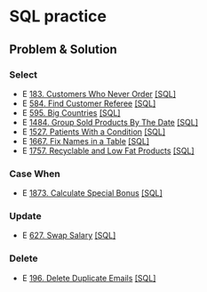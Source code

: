 # SQL practice

## Problem & Solution

### Select
- E [183. Customers Who Never Order](https://leetcode.com/problems/customers-who-never-order/?envType=study-plan&id=sql-i) [[SQL]](https://github.com/come880412/Leetcode_practice/blob/main/Solution_SQL/0183.txt)
- E [584. Find Customer Referee](https://leetcode.com/problems/find-customer-referee/?envType=study-plan&id=sql-i) [[SQL]](https://github.com/come880412/Leetcode_practice/blob/main/Solution_SQL/0584.txt)
- E [595. Big Countries](https://leetcode.com/problems/big-countries/?envType=study-plan&id=sql-i)  [[SQL]](https://github.com/come880412/Leetcode_practice/blob/main/Solution_SQL/0595.txt)
- E [1484. Group Sold Products By The Date](https://leetcode.com/problems/group-sold-products-by-the-date/description/?envType=study-plan&id=sql-i) [[SQL]](https://github.com/come880412/Leetcode_practice/blob/main/Solution_SQL/1484.txt)
- E [1527. Patients With a Condition](https://leetcode.com/problems/recyclable-and-low-fat-products/?envType=study-plan&id=sql-i) [[SQL]](https://github.com/come880412/Leetcode_practice/blob/main/Solution_SQL/1527.txt)
- E [1667. Fix Names in a Table](https://leetcode.com/problems/fix-names-in-a-table/description/?envType=study-plan&id=sql-i) [[SQL]](https://github.com/come880412/Leetcode_practice/blob/main/Solution_SQL/1667.txt)
- E [1757. Recyclable and Low Fat Products](https://leetcode.com/problems/recyclable-and-low-fat-products/?envType=study-plan&id=sql-i) [[SQL]](https://github.com/come880412/Leetcode_practice/blob/main/Solution_SQL/1757.txt)

### Case When
- E [1873. Calculate Special Bonus](https://leetcode.com/problems/calculate-special-bonus/?envType=study-plan&id=sql-i) [[SQL]](https://github.com/come880412/Leetcode_practice/blob/main/Solution_SQL/1873.txt)

### Update
- E [627. Swap Salary](https://leetcode.com/problems/swap-salary/?envType=study-plan&id=sql-i) [[SQL]](https://github.com/come880412/Leetcode_practice/blob/main/Solution_SQL/0627.txt)

### Delete
- E [196. Delete Duplicate Emails](https://leetcode.com/problems/delete-duplicate-emails/description/?envType=study-plan&id=sql-i) [[SQL]](https://github.com/come880412/Leetcode_practice/blob/main/Solution_SQL/0196.txt)